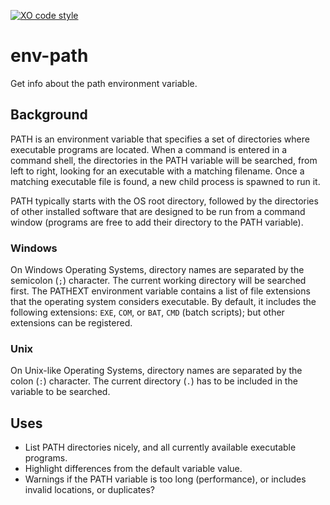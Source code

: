 [![XO code style](https://img.shields.io/badge/code_style-XO-5ed9c7.svg)](https://github.com/sindresorhus/xo)

# env-path
Get info about the path environment variable.

## Background
PATH is an environment variable that specifies a set of directories where executable programs are located. When a command is entered in a command shell, the directories in the PATH variable will be searched, from left to right, looking for an executable with a matching filename. Once a matching executable file is found, a new child process is spawned to run it.

PATH typically starts with the OS root directory, followed by the directories of other installed software that are designed to be run from a command window (programs are free to add their directory to the PATH variable).

### Windows
On Windows Operating Systems, directory names are separated by the semicolon (`;`) character. The current working directory will be searched first. The PATHEXT environment variable contains a list of file extensions that the operating system considers executable. By default, it includes the following extensions: `EXE`, `COM`, or `BAT`, `CMD` (batch scripts); but other extensions can be registered.

### Unix
On Unix-like Operating Systems, directory names are separated by the colon (`:`) character. The current directory (`.`) has to be included in the variable to be searched.

## Uses
* List PATH directories nicely, and all currently available executable programs.
* Highlight differences from the default variable value.
* Warnings if the PATH variable is too long (performance), or includes invalid locations, or duplicates?
